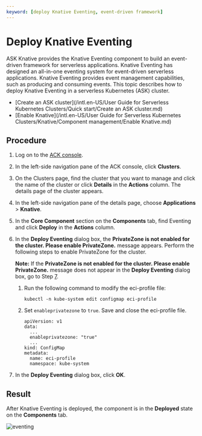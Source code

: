 ```yaml
---
keyword: [deploy Knative Eventing, event-driven framework]
---
```


# Deploy Knative Eventing

ASK Knative provides the Knative Eventing component to build an event-driven framework for serverless applications. Knative Eventing has designed an all-in-one eventing system for event-driven serverless applications. Knative Eventing provides event management capabilities, such as producing and consuming events. This topic describes how to deploy Knative Eventing in a serverless Kubernetes \(ASK\) cluster.

-   [Create an ASK cluster](/intl.en-US/User Guide for Serverless Kubernetes Clusters/Quick start/Create an ASK cluster.md)
-   [Enable Knative](/intl.en-US/User Guide for Serverless Kubernetes Clusters/Knative/Component management/Enable Knative.md)

## Procedure

1.  Log on to the [ACK console](https://cs.console.aliyun.com).

2.  In the left-side navigation pane of the ACK console, click **Clusters**.

3.  On the Clusters page, find the cluster that you want to manage and click the name of the cluster or click **Details** in the **Actions** column. The details page of the cluster appears.

4.  In the left-side navigation pane of the details page, choose **Applications** \> **Knative**.

5.  In the **Core Component** section on the **Components** tab, find Eventing and click **Deploy** in the **Actions** column.

6.  In the **Deploy Eventing** dialog box, the **PrivateZone is not enabled for the cluster. Please enable PrivateZone.** message appears. Perform the following steps to enable PrivateZone for the cluster.

    **Note:** If the **PrivateZone is not enabled for the cluster. Please enable PrivateZone.** message does not appear in the **Deploy Eventing** dialog box, go to Step [7](#step_msv_ok7_xll).

    1.  Run the following command to modify the eci-profile file:

        ```
        kubectl -n kube-system edit configmap eci-profile
        ```

    2.  Set `enableprivatezone` to `true`. Save and close the eci-profile file.

        ```
        apiVersion: v1
        data:
          ...
          enableprivatezone: "true"
          ...
        kind: ConfigMap
        metadata:
          name: eci-profile
          namespace: kube-system
        ```

7.  In the **Deploy Eventing** dialog box, click **OK**.


## Result

After Knative Eventing is deployed, the component is in the **Deployed** state on the **Components** tab.

![eventing](https://static-aliyun-doc.oss-accelerate.aliyuncs.com/assets/img/en-US/4926524161/p207749.png)

